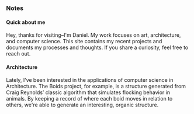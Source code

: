 ### Notes

#### Quick about me

Hey, thanks for visiting–I'm Daniel. My work focuses on art, architecture, and computer science. This site contains my recent projects and documents my processes and thoughts. If you share a curiosity, feel free to reach out.

#### Architecture

Lately, I’ve been interested in the applications of computer science in Architecture. The Boids project, for example, is a structure generated from Craig Reynolds’ classic algorithm that simulates flocking behavior in animals. By keeping a record of where each boid moves in relation to others, we're able to generate an interesting, organic structure.



